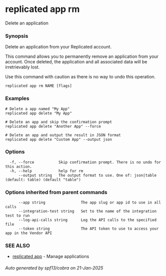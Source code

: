 # replicated app rm

Delete an application

### Synopsis

Delete an application from your Replicated account.

This command allows you to permanently remove an application from your account.
Once deleted, the application and all associated data will be irretrievably lost.

Use this command with caution as there is no way to undo this operation.

```
replicated app rm NAME [flags]
```

### Examples

```
# Delete a app named "My App"
replicated app delete "My App"

# Delete an app and skip the confirmation prompt
replicated app delete "Another App" --force

# Delete an app and output the result in JSON format
replicated app delete "Custom App" --output json
```

### Options

```
  -f, --force           Skip confirmation prompt. There is no undo for this action.
  -h, --help            help for rm
      --output string   The output format to use. One of: json|table (default: table) (default "table")
```

### Options inherited from parent commands

```
      --app string                The app slug or app id to use in all calls
      --integration-test string   Set to the name of the integration test to run
      --log-api-calls string      Log the API calls to the specified file
      --token string              The API token to use to access your app in the Vendor API
```

### SEE ALSO

* [replicated app](replicated_app.md)	 - Manage applications

###### Auto generated by spf13/cobra on 21-Jan-2025
